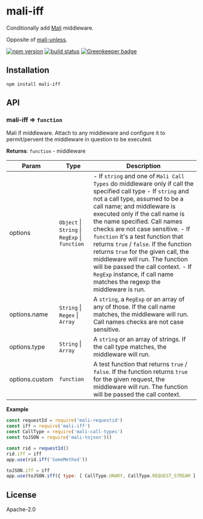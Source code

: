 # mali-iff

Conditionally add [Mali](https://github.com/malijs/mali) middleware.

Opposite of [mali-unless](https://github.com/malijs/unless).

[![npm version](https://img.shields.io/npm/v/mali-iff.svg?style=flat-square)](https://www.npmjs.com/package/mali-iff)
[![build status](https://img.shields.io/travis/malijs/iff/master.svg?style=flat-square)](https://travis-ci.org/malijs/iff)
[![Greenkeeper badge](https://badges.greenkeeper.io/malijs/iff.svg)](https://greenkeeper.io/)

## Installation

```
npm install mali-iff
```

## API

<a name="module_mali-iff"></a>

### mali-iff ⇒ <code>function</code>
Mali if middleware. Attach to any middleware and configure it to permit/pervent the
middleware in question to be executed.

**Returns**: <code>function</code> - middleware  

| Param | Type | Description |
| --- | --- | --- |
| options | <code>Object</code> \| <code>String</code> \| <code>RegExp</code> \| <code>function</code> | - If <code>string</code> and one of <code>Mali Call Types</code> do middleware         only if call the specified call type        - If <code>string</code> and not a call type, assumed to be a call name; and        middleware is executed only if the call name is the name specified. Call names checks are not case sensitive.        - If <code>function</code> it's a test function that returns <code>true</code> / <code>false</code>.        If the function returns <code>true</code> for the given call, the middleware will run.        The function will be passed the call context.        - If <code>RegExp</code> instance, if call name matches the regexp the middleware is run. |
| options.name | <code>String</code> \| <code>Regex</code> \| <code>Array</code> | A <code>string</code>, a <code>RegExp</code> or an array of any of those.                                          If the call name matches, the middleware will run.                                          Call names checks are not case sensitive. |
| options.type | <code>String</code> \| <code>Array</code> | A <code>string</code> or an array of strings.                                     If the call type matches, the middleware will run. |
| options.custom | <code>function</code> | A test function that returns <code>true</code> / <code>false</code>.        If the function returns <code>true</code> for the given request, the middleware will run.        The function will be passed the call context. |

**Example**  
```js
const requestId = require('mali-requestid')
const iff = require('mali-iff')
const CallType = require('mali-call-types')
const toJSON = require('mali-tojson')()

const rid = requestId()
rid.iff = iff
app.use(rid.iff('SomeMethod'))

toJSON.iff = iff
app.use(toJSON.iff({ type: [ CallType.UNARY, CallType.REQUEST_STREAM ] }))
```
## License

  Apache-2.0

